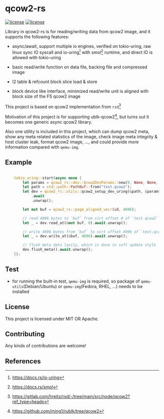 # qcow2-rs

[![license](https://img.shields.io/badge/License-MIT-blue.svg)](https://github.com/ming1/qcow2-rs/blob/master/LICENSE-MIT)
[![license](https://img.shields.io/badge/License-Apache%202.0-blue.svg)](https://github.com/ming1/qcow2-rs/blob/master/LICENSE-APACHE)

Library in qcow2-rs is for reading/writing data from qcow2 image, and
it supports the following features:

- async/await, support multiple io engines, verified on tokio-uring, raw
linux sync IO syscall and io-uring[^3] with smol[^2] runtime, and direct IO is
allowed with tokio-uring

- basic read/write function on data file, backing file and compressed image

- l2 table & refcount block slice load & store

- block device like interface, minimized read/write unit is aligned with
block size of the FS qcow2 image

This project is based on qcow2 implementation from `rsd`[^1]

Motivation of this project is for supporting ublk-qcow2[^4], but turns out it
becomes one generic async qcow2 library.

Also one utility is included in this project, which can dump qcow2 meta,
show any meta related statistics of the image, check image meta integrity &
host cluster leak, format qcow2 image, ..., and could provide more information
compared with `qemu-img`.

## Example

```Rust

    tokio_uring::start(async move {
        let params = qcow2_rs::dev::Qcow2DevParams::new(9, None, None, false, true);
        let path = std::path::PathBuf::from("test.qcow2");
        let dev = qcow2_rs::utils::qcow2_setup_dev_uring(&path, &params)
            .await
            .unwrap();

        let mut buf = qcow2_rs::page_aligned_vec!(u8, 4096);

        // read 4096 bytes to `buf` from virt offset 0 of `test.qcow2`
        let _ = dev.read_at(&mut buf, 0).await.unwrap();

        // write 4096 bytes from `buf` to virt offset 4096 of `test.qcow2`
        let _ = dev.write_at(&buf, 4096).await.unwrap();

        // flush meta data lazily, which is done in soft update style
        dev.flush_meta().await.unwrap();
    });

```

## Test

- for running the built-in test, `qemu-img` is required, so package of
`qemu-utils`(Debian/Ubuntu) or `qemu-img`(Fedora, RHEL, ...) needs to
be installed


## License

This project is licensed under MIT OR Apache.

## Contributing

Any kinds of contributions are welcome!

## References

[^1]: <https://gitlab.com/hreitz/rsd/-/tree/main/src/node/qcow2?ref_type=heads>
[^2]: <https://docs.rs/smol>
[^3]: <https://docs.rs/io-uring>
[^4]: <https://github.com/ming1/rublk/tree/qcow2>
